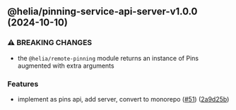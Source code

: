 ## @helia/pinning-service-api-server-v1.0.0 (2024-10-10)

### ⚠ BREAKING CHANGES

* the `@helia/remote-pinning` module returns an instance of Pins augmented with extra arguments

### Features

* implement as pins api, add server, convert to monorepo ([#51](https://github.com/ipfs/helia-remote-pinning/issues/51)) ([2a9d25b](https://github.com/ipfs/helia-remote-pinning/commit/2a9d25b850fca56c7b30518c0cf0625b88fcf781))

